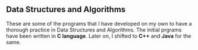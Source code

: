 ## Data Structures and Algorithms
These are some of the programs that I have developed on my own to have a thorough practice in Data Structures and Algorithms. The initial prgrams have been written in **C language**. Later on, I shifted to **C++** and **Java** for the same.
